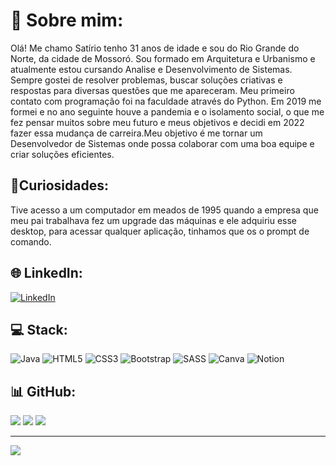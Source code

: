 # 💫 Sobre mim:
Olá! Me chamo Satírio tenho 31 anos de idade e sou do Rio Grande do Norte, da cidade de Mossoró. Sou formado em Arquitetura e Urbanismo e atualmente estou cursando Analise e Desenvolvimento de Sistemas. Sempre gostei de resolver problemas, buscar soluções criativas e respostas para diversas questões que me apareceram. Meu primeiro contato com programação foi na faculdade através do Python. Em 2019 me formei e no ano seguinte houve a pandemia e o isolamento social, o que me fez pensar muitos sobre meu futuro e meus objetivos e decidi em 2022 fazer essa mudança de carreira.Meu objetivo é me tornar um Desenvolvedor de Sistemas onde possa colaborar com uma boa equipe e criar soluções eficientes.

## 📎Curiosidades:

Tive acesso a um computador em meados de 1995 quando a empresa que meu pai trabalhava fez um upgrade das máquinas e ele adquiriu esse desktop, para acessar qualquer aplicação, tinhamos que os o prompt de comando.

## 🌐 LinkedIn:
[![LinkedIn](https://img.shields.io/badge/LinkedIn-%230077B5.svg?logo=linkedin&logoColor=white)](https://linkedin.com/in/satirio-neto) 

## 💻 Stack:
![Java](https://img.shields.io/badge/java-%23ED8B00.svg?style=plastic&logo=java&logoColor=white) ![HTML5](https://img.shields.io/badge/html5-%23E34F26.svg?style=plastic&logo=html5&logoColor=white) ![CSS3](https://img.shields.io/badge/css3-%231572B6.svg?style=plastic&logo=css3&logoColor=white) ![Bootstrap](https://img.shields.io/badge/bootstrap-%23563D7C.svg?style=plastic&logo=bootstrap&logoColor=white) ![SASS](https://img.shields.io/badge/SASS-hotpink.svg?style=plastic&logo=SASS&logoColor=white) ![Canva](https://img.shields.io/badge/Canva-%2300C4CC.svg?style=plastic&logo=Canva&logoColor=white) ![Notion](https://img.shields.io/badge/Notion-%23000000.svg?style=plastic&logo=notion&logoColor=white)
## 📊 GitHub:
![](https://github-readme-stats.vercel.app/api?username=satirioneto&theme=material-palenight&hide_border=true&include_all_commits=false&count_private=false)
![](https://github-readme-streak-stats.herokuapp.com/?user=satirioneto&theme=material-palenight&hide_border=true)
![](https://github-readme-stats.vercel.app/api/top-langs/?username=satirioneto&theme=material-palenight&hide_border=true&include_all_commits=false&count_private=false&layout=compact)

---
[![](https://visitcount.itsvg.in/api?id=satirioneto&icon=0&color=12)](https://visitcount.itsvg.in)

<!-- Proudly created with GPRM ( https://gprm.itsvg.in ) -->